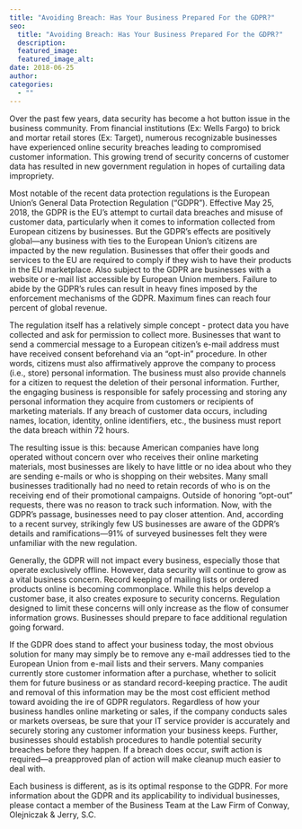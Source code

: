```yaml
---
title: "Avoiding Breach: Has Your Business Prepared For the GDPR?"
seo:
  title: "Avoiding Breach: Has Your Business Prepared For the GDPR?"
  description:
  featured_image:
  featured_image_alt:
date: 2018-06-25
author:
categories:
  - ""
---
```


Over the past few years, data security has become a hot button issue in the business community. From financial institutions (Ex: Wells Fargo) to brick and mortar retail stores (Ex: Target), numerous recognizable businesses have experienced online security breaches leading to compromised customer information. This growing trend of security concerns of customer data has resulted in new government regulation in hopes of curtailing data impropriety.

Most notable of the recent data protection regulations is the European Union’s General Data Protection Regulation (“GDPR”). Effective May 25, 2018, the GDPR is the EU’s attempt to curtail data breaches and misuse of customer data, particularly when it comes to information collected from European citizens by businesses. But the GDPR’s effects are positively global—any business with ties to the European Union’s citizens are impacted by the new regulation. Businesses that offer their goods and services to the EU are required to comply if they wish to have their products in the EU marketplace. Also subject to the GDPR are businesses with a website or e-mail list accessible by European Union members. Failure to abide by the GDPR’s rules can result in heavy fines imposed by the enforcement mechanisms of the GDPR. Maximum fines can reach four percent of global revenue.

The regulation itself has a relatively simple concept - protect data you have collected and ask for permission to collect more. Businesses that want to send a commercial message to a European citizen’s e-mail address must have received consent beforehand via an “opt-in” procedure. In other words, citizens must also affirmatively approve the company to process (i.e., store) personal information. The business must also provide channels for a citizen to request the deletion of their personal information. Further, the engaging business is responsible for safely processing and storing any personal information they acquire from customers or recipients of marketing materials. If any breach of customer data occurs, including names, location, identity, online identifiers, etc., the business must report the data breach within 72 hours.

The resulting issue is this: because American companies have long operated without concern over who receives their online marketing materials, most businesses are likely to have little or no idea about who they are sending e-mails or who is shopping on their websites. Many small businesses traditionally had no need to retain records of who is on the receiving end of their promotional campaigns. Outside of honoring “opt-out” requests, there was no reason to track such information. Now, with the GDPR’s passage, businesses need to pay closer attention. And, according to a recent survey, strikingly few US businesses are aware of the GDPR’s details and ramifications—91% of surveyed businesses felt they were unfamiliar with the new regulation.

Generally, the GDPR will not impact every business, especially those that operate exclusively offline. However, data security will continue to grow as a vital business concern. Record keeping of mailing lists or ordered products online is becoming commonplace. While this helps develop a customer base, it also creates exposure to security concerns. Regulation designed to limit these concerns will only increase as the flow of consumer information grows. Businesses should prepare to face additional regulation going forward.

If the GDPR does stand to affect your business today, the most obvious solution for many may simply be to remove any e-mail addresses tied to the European Union from e-mail lists and their servers. Many companies currently store customer information after a purchase, whether to solicit them for future business or as standard record-keeping practice. The audit and removal of this information may be the most cost efficient method toward avoiding the ire of GDPR regulators. Regardless of how your business handles online marketing or sales, if the company conducts sales or markets overseas, be sure that your IT service provider is accurately and securely storing any customer information your business keeps. Further, businesses should establish procedures to handle potential security breaches before they happen. If a breach does occur, swift action is required—a preapproved plan of action will make cleanup much easier to deal with.

Each business is different, as is its optimal response to the GDPR. For more information about the GDPR and its applicability to individual businesses, please contact a member of the Business Team at the Law Firm of Conway, Olejniczak & Jerry, S.C.
